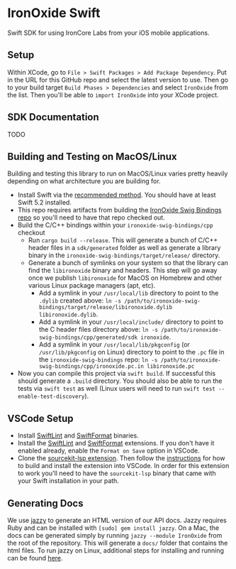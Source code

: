 # IronOxide Swift

Swift SDK for using IronCore Labs from your iOS mobile applications.

## Setup

Within XCode, go to `File > Swift Packages > Add Package Dependency`. Put in the URL for this GitHub repo and select the latest version to use. Then go to your build target `Build Phases > Dependencies` and select `IronOxide` from the list. Then you'll be able to `import IronOxide` into your XCode project.

## SDK Documentation

TODO

## Building and Testing on MacOS/Linux

Building and testing this library to run on MacOS/Linux varies pretty heavily depending on what architecture you are building for.

- Install Swift via the [recommended method](https://swift.org/getting-started/#installing-swift). You should have at least Swift 5.2 installed.
- This repo requires artifacts from building the [IronOxide Swig Bindings repo](https://github.com/IronCoreLabs/ironoxide-swig-bindings) so you'll need to have that repo checked out.
- Build the C/C++ bindings within your `ironoxide-swig-bindings/cpp` checkout
  - Run `cargo build --release`. This will generate a bunch of C/C++ header files in a `sdk/generated` folder as well as generate a library binary in the `ironoxide-swig-bindings/target/release/` directory.
  - Generate a bunch of symlinks on your system so that the library can find the `libironoxide` binary and headers. This step will go away once we publish `libironoxide` for MacOS on Homebrew and other various Linux package managers (apt, etc).
    - Add a symlink in your `/usr/local/lib` directory to point to the `.dylib` created above: `ln -s /path/to/ironoxide-swig-bindings/target/release/libironoxide.dylib libironoxide.dylib`.
    - Add a symlink in your `/usr/local/include/` directory to point to the C header files directory above: `ln -s /path/to/ironoxide-swig-bindings/cpp/generated/sdk ironoxide`.
    - Add a symlink in your `/usr/local/lib/pkgconfig` (or `/usr/lib/pkgconfig` on Linux) directory to point to the `.pc` file in the `ironoxide-swig-bindings` repo: `ln -s /path/to/ironoxide-swig-bindings/cpp/ironoxide.pc.in libironoxide.pc`
- Now you can compile this project via `swift build`. If successful this should generate a `.build` directory. You should also be able to run the tests via `swift test` as well (Linux users will need to run `swift test --enable-test-discovery`).

## VSCode Setup

- Install [SwiftLint](https://github.com/realm/SwiftLint) and [SwiftFormat](https://github.com/nicklockwood/SwiftFormat) binaries.
- Install the [SwiftLint](https://marketplace.visualstudio.com/items?itemName=vknabel.vscode-swiftlint) and [SwiftFormat](https://marketplace.visualstudio.com/items?itemName=vknabel.vscode-swiftformat) extensions. If you don't have it enabled already, enable the `Format on Save` option in VSCode.
- Clone the [sourcekit-lsp extension](https://github.com/apple/sourcekit-lsp). Then follow the [instructions](https://github.com/apple/sourcekit-lsp/tree/master/Editors/vscode) for how to build and install the extension into VSCode. In order for this extension to work you'll need to have the `sourcekit-lsp` binary that came with your Swift installation in your path.

## Generating Docs

We use [jazzy](https://github.com/realm/jazzy) to generate an HTML version of our API docs. Jazzy requires Ruby and can be installed with `[sudo] gem install jazzy`.
On a Mac, the docs can be generated simply by running `jazzy --module IronOxide` from the root of the repository. This will generate a `docs/` folder that contains the html files. To run jazzy on Linux, additional steps for installing and running can be found [here](https://github.com/realm/jazzy#linux).
